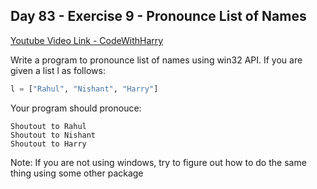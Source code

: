 ## Day 83 - Exercise 9 - Pronounce List of Names

[Youtube Video Link - CodeWithHarry](https://youtu.be/1WjwnlRXfHc)

Write a program to pronounce list of names using win32 API.
If you are given a list l as follows:

```python
l = ["Rahul", "Nishant", "Harry"]
```

Your program should pronouce:

```
Shoutout to Rahul
Shoutout to Nishant
Shoutout to Harry
```

Note: If you are not using windows, try to figure out how to do the same thing using some other package

